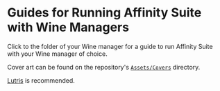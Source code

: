 # Guides for Running Affinity Suite with Wine Managers

Click to the folder of your Wine manager for a guide to run Affinity Suite with your Wine manager of choice.

Cover art can be found on the repository's [`Assets/Covers`](/Assets/Covers) directory.

[Lutris](https://github.com/seapear/AffinityOnLinux/blob/main/Guides/Lutris/Guide.md) is recommended.
